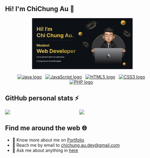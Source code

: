 ## Hi! I'm ChiChung Au :wave:
<p align="center">
  <img width="65%" height="auto" src="img_github_banner_chichung-au-dev.png">
</p>

<p align="center">
  <a href="https://github.com/chichung-au-dev?tab=repositories&q=&type=source&language=java"><img src="https://img.shields.io/badge/Java-282C34?logo=coffeescript&logoColor=C21325" alt="Java logo" title="Java" height="25" /></a>
  &nbsp;
  <a href="https://github.com/chichung-au-dev?tab=repositories&q=&type=source&language=javascript"><img src="https://img.shields.io/badge/JavaScript-282C34?logo=javascript&logoColor=F7DF1E" alt="JavaScript logo" title="JavaScript" height="25" /></a>
  &nbsp;
  <a href="https://github.com/chichung-au-dev?tab=repositories&q=&type=source&language=html"><img src="https://img.shields.io/badge/HTML5-282C34?logo=html5&logoColor=E34F26" alt="HTML5 logo" title="HTML5" height="25" /></a>
  &nbsp;
  <a href="https://github.com/chichung-au-dev?tab=repositories&q=&type=source&language=html"><img src="https://img.shields.io/badge/CSS3-282C34?logo=css3&logoColor=1572B6" alt="CSS3 logo" title="CSS3" height="25" /></a>
  &nbsp;
  <a href="https://github.com/chichung-au-dev?tab=repositories&q=&type=source&language=php"><img src="https://img.shields.io/badge/PHP-282C34?logo=php&logoColor=764ABC" alt="PHP logo" title="PHP" height="25" /></a>
  &nbsp;
</p>

## GitHub personal stats :zap:
<img  src="https://github-readme-streak-stats.herokuapp.com/?user=chichung-au-dev&hide_border=true&theme=dark" width="48%" align="left">
<img  src="https://github-readme-stats.vercel.app/api?username=chichung-au-dev&show_icons=true&hide_border=true&theme=dark&title_color=FFA500&&icon_color=FFA500&text_color=FFFFFF" width="48%">

## Find me around the web :globe_with_meridians:
- :mag_right: Know more about me on [Portfolio](https://chichung-au-dev.github.io/)
- :email: Reach me by email to chichung.au.dev@gmail.com
- :speech_balloon: Ask me about anything in [here](https://github.com/chichung-au-dev/chichung-au-dev/issues)

<!---
chichung-au-dev/chichung-au-dev is a special repository because its `README.md` (this file) appears on your GitHub profile.
You can click the Preview link to take a look at your changes.
--->
